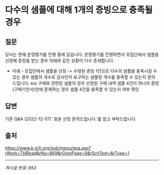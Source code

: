 # 다수의 샘플에 대해 1개의 증빙으로 충족될 경우

## 질문
당사는 현재 운영평가를 진행 중에 있습니다.
운영평가를 진행하면서 모집단에서 샘플을 선정해 증빙을 받는 경우 아래와 같은 상황이 다수 존재합니다.
- 아래 -
모집단에서 샘플을 선정 -> 수령된 증빙 1건으로 다수의 샘플을 충족시킬 수 있는 경우
샘플의 개수로 감사인이 요구하는 샘플링 개수를 충족할 수 있는지 문의 드립니다.
ex) 구매와 관련된 샘플의 경우
선정된 구매 내역 샘플 4건이 하나의 증빙(구매기안서)안에 존재하는 경우 샘플 4건을 충족할 수 있는지 여부 확인

## 답변
기존 Q&A (2022-12-07) '표본 선정 문의드립니다.’를 참고 부탁드립니다.

## 출처
https://www.k-icfr.org/sub/menu/qna.asp?rWork=TblRead&rNo=869&rGotoPage=9&rSchText=&rType=1

---
*게시글 번호: 653*
